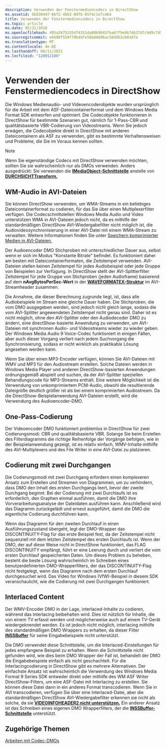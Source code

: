 ```yaml
---
description: Verwenden der Fenstermediencodecs in DirectShow
ms.assetid: 5b930447-6bf2-4bb3-8dfb-05f4c1e7cd64
title: Verwenden der Fenstermediencodecs in DirectShow
ms.topic: article
ms.date: 05/31/2018
ms.openlocfilehash: 495a2675335474351da80b9845fba67f9e967d637d7c9d9c749ffc2f12ce3ea4
ms.sourcegitcommit: e6600f550f79bddfe58bd4696ac50dd52cb03d7e
ms.translationtype: MT
ms.contentlocale: de-DE
ms.lasthandoff: 08/11/2021
ms.locfileid: "120012180"
---
```

# <a name="using-the-window-media-codecs-in-directshow"></a>Verwenden der Fenstermediencodecs in DirectShow

Die Windows Medienaudio- und Videoencoderobjekte wurden ursprünglich für die Arbeit mit dem ASF-Dateicontainerformat und dem Windows Media Format SDK entworfen und optimiert. Die Codecobjekte funktionieren in DirectShow für bestimmte Szenarien gut, nämlich für 1-Pass-CBR und qualitätsbasierte VBR-Codierung von Videostreams. Wenn Sie jedoch erwägen, die Codecobjekte direkt in DirectShow mit anderen Dateicontainern als ASF zu verwenden, gibt es bestimmte Verhaltensweisen und Probleme, die Sie im Voraus kennen sollten.

> [!Note]  
> Wenn Sie eigenständige Codecs mit DirectShow verwenden möchten, sollten Sie sie wahrscheinlich nur als DMOs verwenden. Anders ausgedrückt: Sie verwenden die [**IMediaObject-Schnittstelle**](/previous-versions/windows/desktop/api/mediaobj/nn-mediaobj-imediaobject) anstelle von [**DURCHSICHTTransform.**](/windows/desktop/api/mftransform/nn-mftransform-imftransform)

 

## <a name="wm-audio-in-avi-files"></a>WM-Audio in AVI-Dateien

Sie können DirectShow verwenden, um WMA-Streams in ein beliebiges Dateicontainerformat zu codieren, für das Sie über einen Multiplexerfilter verfügen. Die Codecschnittstellen Windows Media Audio und Video unterstützen WMA in AVI-Dateien jedoch nicht, da es mithilfe der standardmäßigen DirectShow AVI-Wiedergabefilter nicht möglich ist, die Audiovideosynchronisierung in einer AVI-Datei mit einem WMA-Stream zu verwalten. Weitere Informationen finden Sie unter [Speichern komprimierter Medien in AVI-Dateien.](storingcompressedmediainavifiles.md)

Der Audioencoder DMO Stichproben mit unterschiedlicher Dauer aus, selbst wenn er sich im Modus "Konstante Bitrate" befindet. Es funktioniert daher am besten mit Dateicontainerformaten, die Zeitstempel verwenden. AVI-Dateien stellen keinen Zeitstempel für jedes Audiobeispiel oder jede Gruppe von Beispielen zur Verfügung. In DirectShow stellt der AVI-Splitterfilter Zeitstempel für jede Gruppe von Stichproben (jeden Audioframe) basierend auf dem **nAvgBytesPerSec-Wert** in der [**WAVEFORMATEX-Struktur**](/previous-versions/dd757713(v=vs.85)) im AVI-Streamheader zusammen.

Die Annahme, die dieser Berechnung zugrunde liegt, ist, dass alle Audiobeispiele im Stream eine gleiche Dauer haben. Die Stichproben, die vom DMO ausgegeben werden, sind jedoch nicht gleich lange, sodass die vom AVI-Splitter angewendeten Zeitstempel nicht genau sind. Daher ist es nicht möglich, ohne den AVI-Splitter oder den Audiodecoder DMO zu ändern, eine directShow-basierte Anwendung zu verwenden, um AVI-Dateien mit synchronen Audio- und Videostreams wieder zu wieder geben. Der Windows Media Audio 9 Voice-Codec funktioniert in einigen Fällen, aber auch dieser Vorgang verliert nach jedem Suchvorgang die Synchronisierung, sodass er nicht wirklich als praktikable Lösung angesehen werden kann.

Wenn Sie über einen MP3-Encoder verfügen, können Sie AVI-Dateien mit WMV und MP3 für den Audiostream erstellen. Solche Dateien werden in Windows Media Player und anderen DirectShow-basierten Anwendungen ordnungsgemäß abspielt und suchen, da der AVI-Splitter speziellen Behandlungscode für MP3-Streams enthält. Eine weitere Möglichkeit ist die Verwendung von unkomprimiertem PCM-Audio, obwohl die resultierende Dateigröße deutlich größer ist als bei einem komprimierten Audiostream. Da die DirectShow-Beispielanwendung AVI-Dateien erstellt, wird die Verwendung des Audioencoder-DMO.

## <a name="one-pass-encoding"></a>One-Pass-Codierung

Der Videoencoder DMO funktioniert problemlos in DirectShow für zwei Codierungsmodi: CBR und qualitätsbasierte VBR. Solange Sie beim Erstellen des Filterdiagramms die richtige Reihenfolge der Vorgänge befolgen, wie in der Beispielanwendung gezeigt, ist es relativ einfach, WMV-Inhalte mithilfe des AVI-Multiplexers und des File Writer in eine AVI-Datei zu platzieren.

## <a name="two-pass-encoding"></a>Codierung mit zwei Durchgangen

Die Codierungsmodi mit zwei Durchgang erfordern einen komplexeren Ansatz zum Erstellen und Streamen von Diagrammen, um zu verhindern, dass DMO den Inhalt des ersten Durchgangs leert, bevor der zweite Durchgang beginnt. Bei der Codierung mit zwei Durchlaufs ist es erforderlich, den Graphen einmal ausführen, damit die DMO ihre Vorverarbeitungsanalyse der Dateidaten ausführen kann. Anschließend wird das Diagramm zurückgelädt und erneut ausgeführt, damit die DMO die eigentliche Codierung durchführen kann.

Wenn das Diagramm für den zweiten Durchlauf in einen Ausführungszustand übergeht, legt der DMO-Wrapper das DISCONTINUITY-Flag für das erste Beispiel fest, da der Zeitstempel nicht sequenziell mit dem letzten Zeitstempel des ersten Durchlaufs ist. Wenn der DMO, der auf diese Weise nicht in DirectShow funktioniert, das FLAG DISCONTINUITY empfängt, führt er eine Leerung durch und verliert die vom ersten Durchlauf gespeicherten Daten. Um dieses Problem zu beheben, besteht die beste Lösung wahrscheinlich im Schreiben eines benutzerdefinierten DMO-Wrapperfilters, der das DISCONTINUITY-Flag nicht festgelegt, wenn das Diagramm nach dem ersten Durchlauf durchgesuchet wird. Das Video for Windows (VfW)-Beispiel in diesem SDK veranschaulicht, wie die Codierung mit zwei Durchgangen funktioniert.

## <a name="interlaced-content"></a>Interlaced Content

Der WMV-Encoder DMO in der Lage, interlaced-Inhalte zu codieren, während das Interlacing beibehalten wird. Dies ist nützlich für Inhalte, die von einem TV erfasst werden und möglicherweise auch auf einem TV-Gerät wiedergeknendet werden. Es ist jedoch nicht möglich, interlacing mithilfe des standardmäßigen DMO Wrappers zu erhalten, da dieser Filter [**INSSBuffer**](/previous-versions/windows/desktop/api/wmsbuffer/nn-wmsbuffer-inssbuffer) für seine Eingabebeispiele nicht unterstützt.

Die DMO verwendet diese Schnittstelle, um die Interlaced-Einstellungen für jedes empfangene Beispiel zu erhalten. Wenn die Schnittstelle nicht gefunden wird, wie dies beim DMO Wrapper der Fall ist, behandelt der DMO die Eingabebeispiele einfach als nicht geschachtelt. Für die Interlacingcodierung in DirectShow gibt es mehrere Alternativen. Der einfachste Ansatz ist wahrscheinlich die Verwendung des Windows Media Format 9 Series SDK entweder direkt oder mithilfe des WM ASF Writer DirectShow-Filters, um eine ASF-Datei mit Interlacing zu erstellen. Sie können diese Datei dann in ein anderes Format transcodieren. Wenn Sie in AVI transcodieren, verfügen Sie über eine Interlaced-Datei, aber die standardmäßigen DirectShow AVI-Wiedergabefilter erkennen sie nicht als solche, da sie [**VIDEOINFOHEADER2 nicht unterstützen.**](/previous-versions/windows/desktop/api/dvdmedia/ns-dvdmedia-videoinfoheader2) Ein anderer Ansatz ist das Schreiben eines eigenen DMO Wrapperfilters, der die [**INSSBuffer-Schnittstelle**](/previous-versions/windows/desktop/api/wmsbuffer/nn-wmsbuffer-inssbuffer) unterstützt.

## <a name="related-topics"></a>Zugehörige Themen

<dl> <dt>

[Arbeiten mit Codec-DMOs](workingwithcodecdmos.md)
</dt> </dl>

 

 
